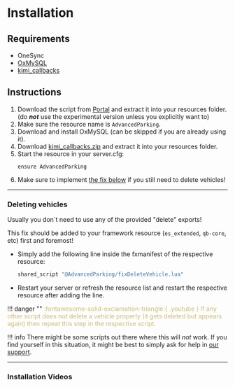 ﻿
# Installation

## Requirements

* OneSync
* [OxMySQL](https://forum.cfx.re/t/standalone-oxmysql-lightweight-mysql-wrapper/4755120)
* [kimi_callbacks](https://github.com/Kiminaze/kimi_callbacks/releases/latest)

## Instructions

1. Download the script from [Portal](https://portal.cfx.re/assets/created-assets) and extract it 
   into your resources folder. (do _**not**_ use the experimental version unless you explicitly 
   want to)
2. Make sure the resource name is `AdvancedParking`.
3. Download and install OxMySQL (can be skipped if you are already using it).
4. Download [kimi\_callbacks.zip](https://github.com/Kiminaze/kimi_callbacks/releases/latest) and 
   extract it into your resources folder.
5. Start the resource in your server.cfg:
    ```
    ensure AdvancedParking
    ```
6. Make sure to implement [the fix below](#deleting-vehicles) if you still need to delete vehicles!

***

### Deleting vehicles

Usually you don´t need to use any of the provided "delete" exports!

This fix should be added to your framework resource (`es_extended`, `qb-core`, etc) first and 
foremost!

* Simply add the following line inside the fxmanifest of the respective resource:
    ```lua
    shared_script "@AdvancedParking/fixDeleteVehicle.lua"
    ```
* Restart your server or refresh the resource list and restart the respective resource after adding 
  the line.

!!! danger ""
    <font style="color:#c9bb77;">:fontawesome-solid-exclamation-triangle:{ .youtube } If any other 
    script does not delete a vehicle properly (it gets deleted but appears again) then repeat this 
    step in the respective script.</font>

!!! info
    There might be some scripts out there where this will _not_ work. If you find yourself in this 
    situation, it might be best to simply ask for help in 
    [our support](https://discord.kiminaze.de).

***

### Installation Videos

<div class="youtube-placeholder" data-videotitle="AdvancedParking Installation English" data-videoid="1IPgzh8Y6P0"></div>

<div class="youtube-placeholder" data-videotitle="AdvancedParking Installation Deutsch" data-videoid="HMNh9aUPn_8"></div>
